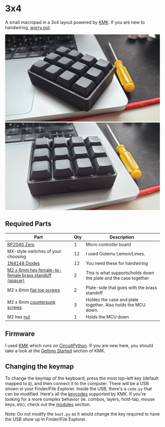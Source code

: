 # 3x4

A small macropad in a 3x4 layout powered by [KMK](http://kmkfw.io/). If you are new to handwiring, [worry not](https://geekhack.org/index.php?topic=87689.0).

![Diagonal view](/images/diagonal.jpg)
![USB port view](/images/usb_port.jpg)

## Required Parts

| Part                                                                                       | Qty | Description                                                      |
| ------------------------------------------------------------------------------------------ | --- | ---------------------------------------------------------------- |
| [RP2040 Zero](https://a.aliexpress.com/_mP1tyzy)                                           | 1   | Micro controller board                                           |
| MX-style switches of your choosing                                                         | 12  | I used Outemu Lemon/Limes.                                       |
| [1N4148 Diodes](https://a.aliexpress.com/_msALIYo)                                         | 12  | You need these for handwiring                                    |
| [M2 x 6mm hex female-to-female brass standoff (spacer)](https://a.aliexpress.com/_mO2uQEM) | 2   | This is what supports/holds down the plate and the case together |
| M2 x 6mm [flat top screws](https://a.aliexpress.com/_mqwmkN6)                              | 2   | Plate-side that goes with the brass standoff                     |
| M2 x 6mm [countersunk screws](https://a.aliexpress.com/_msph8rW)                           | 3   | Holdes the case and plate together. Also holds the MCU down.     |
| M2 hex [nut](https://a.aliexpress.com/_m0uPPtO)                                            | 1   | Holds the MCU down                                               |

## Firmware

I used [KMK](http://kmkfw.io/) which runs on [CircuitPython](https://circuitpython.org/). If you are new here, you should take a look at the [Getting Started](http://kmkfw.io/docs/Getting_Started) section of KMK.

## Changing the keymap

To change the keymap of the keyboard, press the most top-left key (default mapped to `Q`), and then connect it to the computer. There will be a USB shown in your Finder/File Explorer. Inside the USB, there's a `code.py` that can be modified. Here's all the [keycodes](http://kmkfw.io/docs/keycodes/) supported by KMK. If you're looking for a more complex behavior (ie. combos, layers, hold-tap, mouse keys, etc), check out the [modules](http://kmkfw.io/docs/modules/) section.

Note: Do not modify the `boot.py` as it would change the key required to have the USB show up in Finder/File Explorer.
